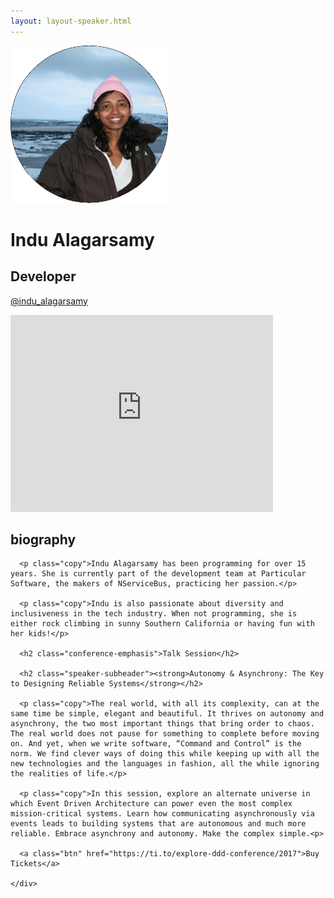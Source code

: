 ```yaml
---
layout: layout-speaker.html
---
```


<div class="container section featured-speaker">
  <div class="row">
    <div class="col-xs-12 col-sm-2 img-container">
      <img class="speaker-page-img" src="../img/speakers/Indu-Alagarsamy-ON.png" />
      </div>
    <div class="col-xs-12 col-sm-10 copy-container">
      <h1 class="speaker-header">Indu Alagarsamy</h1>
      <h2 class="speaker-subtitle">Developer</h2>
      <p class="copy"><a class="speaker-handle" href="https://twitter.com/@indu_alagarsamy" target="_blank">@indu_alagarsamy</a></p>
      <div class="video-responsive">
        <iframe width="420" height="315" src="http://www.youtube.com/embed/v-7RevY6No4" frameborder="0" allowfullscreen></iframe>
      </div>
      <h2 class="speaker-subheader"><strong>biography</strong></h2>

      <p class="copy">Indu Alagarsamy has been programming for over 15 years. She is currently part of the development team at Particular Software, the makers of NServiceBus, practicing her passion.</p>

      <p class="copy">Indu is also passionate about diversity and inclusiveness in the tech industry. When not programming, she is either rock climbing in sunny Southern California or having fun with her kids!</p>

      <h2 class="conference-emphasis">Talk Session</h2>

      <h2 class="speaker-subheader"><strong>Autonomy & Asynchrony: The Key to Designing Reliable Systems</strong></h2>

      <p class="copy">The real world, with all its complexity, can at the same time be simple, elegant and beautiful. It thrives on autonomy and asynchrony, the two most important things that bring order to chaos. The real world does not pause for something to complete before moving on. And yet, when we write software, “Command and Control” is the norm. We find clever ways of doing this while keeping up with all the new technologies and the languages in fashion, all the while ignoring the realities of life.</p>

      <p class="copy">In this session, explore an alternate universe in which Event Driven Architecture can power even the most complex mission-critical systems. Learn how communicating asynchronously via events leads to building systems that are autonomous and much more reliable. Embrace asynchrony and autonomy. Make the complex simple.<p>

      <a class="btn" href="https://ti.to/explore-ddd-conference/2017">Buy Tickets</a>

    </div>
</div>
</div>
